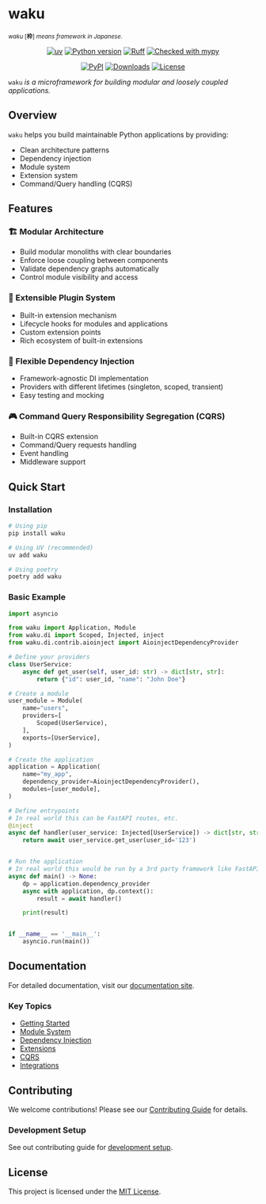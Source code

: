 # waku

<p align="left">
    <sup><i>waku</i> [<b>枠</b>] <i>means framework in Japanese.</i></sup>
    <br/>
</p>

<div align="center">

[![uv](https://img.shields.io/endpoint?url=https://raw.githubusercontent.com/astral-sh/uv/main/assets/badge/v0.json)](https://github.com/astral-sh/uv)
[![Python version](https://img.shields.io/badge/python-3.11+-blue.svg)](https://www.python.org/downloads/)
[![Ruff](https://img.shields.io/endpoint?url=https://raw.githubusercontent.com/astral-sh/ruff/main/assets/badge/v2.json)](https://github.com/astral-sh/ruff/)
[![Checked with mypy](http://www.mypy-lang.org/static/mypy_badge.svg)](http://mypy-lang.org/)

[![PyPI](https://img.shields.io/pypi/v/waku.svg)](https://pypi.python.org/pypi/waku)
[![Downloads](https://static.pepy.tech/badge/waku/month)](https://pepy.tech/projects/waku)
[![License](https://img.shields.io/pypi/l/waku.svg)](https://github.com/waku-py/waku/blob/master/LICENSE)

</div>

`waku` *is a microframework for building modular and loosely coupled applications.*

## Overview

`waku` helps you build maintainable Python applications by providing:
- Clean architecture patterns
- Dependency injection
- Module system
- Extension system
- Command/Query handling (CQRS)

## Features

### 🏗️ Modular Architecture
- Build modular monoliths with clear boundaries
- Enforce loose coupling between components
- Validate dependency graphs automatically
- Control module visibility and access

### 🔌 Extensible Plugin System
- Built-in extension mechanism
- Lifecycle hooks for modules and applications
- Custom extension points
- Rich ecosystem of built-in extensions

### 💉 Flexible Dependency Injection
- Framework-agnostic DI implementation
- Providers with different lifetimes (singleton, scoped, transient)
- Easy testing and mocking

### 🎮 Command Query Responsibility Segregation (CQRS)
- Built-in CQRS extension
- Command/Query requests handling
- Event handling
- Middleware support

## Quick Start

### Installation

```sh
# Using pip
pip install waku

# Using UV (recommended)
uv add waku

# Using poetry
poetry add waku
```

### Basic Example

```python
import asyncio

from waku import Application, Module
from waku.di import Scoped, Injected, inject
from waku.di.contrib.aioinject import AioinjectDependencyProvider

# Define your providers
class UserService:
    async def get_user(self, user_id: str) -> dict[str, str]:
        return {"id": user_id, "name": "John Doe"}

# Create a module
user_module = Module(
    name="users",
    providers=[
        Scoped(UserService),
    ],
    exports=[UserService],
)

# Create the application
application = Application(
    name="my_app",
    dependency_provider=AioinjectDependencyProvider(),
    modules=[user_module],
)

# Define entrypoints
# In real world this can be FastAPI routes, etc.
@inject
async def handler(user_service: Injected[UserService]) -> dict[str, str]:
    return await user_service.get_user(user_id='123')


# Run the application
# In real world this would be run by a 3rd party framework like FastAPI
async def main() -> None:
    dp = application.dependency_provider
    async with application, dp.context():
        result = await handler()

    print(result)


if __name__ == '__main__':
    asyncio.run(main())
```

## Documentation

For detailed documentation, visit our [documentation site](https://waku-py.github.io/waku/).

### Key Topics
- [Getting Started](https://waku-py.github.io/waku/getting-started)
- [Module System](https://waku-py.github.io/waku/modules)
- [Dependency Injection](https://waku-py.github.io/waku/dependency-injection)
- [Extensions](https://waku-py.github.io/waku/extensions)
- [CQRS](https://waku-py.github.io/waku/cqrs)
- [Integrations](https://waku-py.github.io/waku/integrations)

## Contributing

We welcome contributions! Please see our [Contributing Guide](./CONTRIBUTING.md) for details.

### Development Setup

See out contributing guide for [development setup](./CONTRIBUTING.md#development-setup).

## License

This project is licensed under the [MIT License](./LICENSE).
